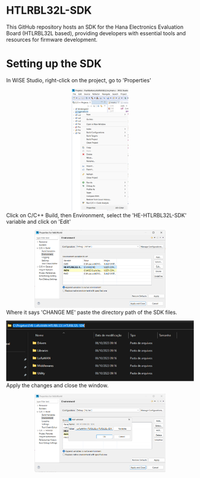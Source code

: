 # HTLRBL32L-SDK
This GitHub repository hosts an SDK for the Hana Electronics Evaluation Board (HTLRBL32L based), providing developers with essential tools and resources for firmware development.

# Setting up the SDK 
In WiSE Studio, right-click on the project, go to 'Properties'

<div align="center">
  <img src='/Docs/assets/properties.png' id="topology" height="30%" width="30%"/>
</div
  
Click on C/C++ Build, then Environment, select the 'HE-HTLRBL32L-SDK' variable and click on 'Edit'
<div align="center">
  <img src='/Docs/assets/environment.png' id="topology" height="70%" width="70%"/>
</div
  
Where it says 'CHANGE ME' paste the directory path of the SDK files.
<div align="center">
  <img src='/Docs/assets/path.png' />
</div
  
Apply the changes and close the window.

<div align="center">
  <img src='/Docs/assets/edit%20variable.png'id="topology" height="70%" width="70%"/>
</div
